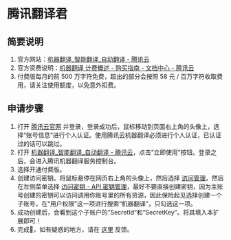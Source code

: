 # 腾讯翻译君

## 简要说明

1. 官方网站：[机器翻译\_智能翻译\_自动翻译 - 腾讯云](https://cloud.tencent.com/product/tmt)
2. 官方资费说明：[机器翻译 计费概述 - 购买指南 - 文档中心 - 腾讯云](https://cloud.tencent.com/document/product/551/35017)
3. 付费版每月的前 500 万字符免费，超出的部分会按照 58 元 / 百万字符收取费用，请关注使用额度，以免意外扣费。

## 申请步骤

1. 打开 [腾讯云官网](https://cloud.tencent.com/) 并登录，登录成功后，鼠标移动到页面右上角的头像上，选择“账号信息”进行个人认证。使用腾讯云机器翻译必须进行个人认证，已认证过的话可以跳过。
2. 打开 [机器翻译\_智能翻译\_自动翻译 - 腾讯云](https://cloud.tencent.com/product/tmt)，点击“立即使用”按钮。登录之后，会进入腾讯机器翻译服务控制台。
3. 选择开通付费版。
4. 创建访问密钥。将鼠标悬停在网页右上角的头像上，然后选择 [访问管理](https://console.cloud.tencent.com/cam/overview)，然后在左侧菜单选择 [访问密钥 - API 密钥管理](https://console.cloud.tencent.com/cam/capi)，最好不要直接创建密钥，因为主账号创建的密钥可以访问调用你账号里的所有资源，因此保险起见选择创建一个子账号，在“用户权限”这一项进行搜索“机器翻译”，只勾选这一项。
5. 成功创建后，会看到这个子账户的”SecretId“和“SecretKey”。将其填入本扩展即可！
6. 完成🎉，如有疑惑的地方，请在 [这里](https://github.com/immersive-translate/immersive-translate/issues/137) 反馈。
